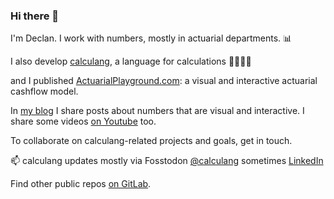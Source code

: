 ### Hi there 👋

I'm Declan. I work with numbers, mostly in actuarial departments. 📊  

I also develop [calculang](https://calculang.dev), a language for calculations 🧮💬👩‍💻

and I published [ActuarialPlayground.com](https://actuarialplayground.com): a visual and interactive actuarial cashflow model.

In [my blog](https://calcwithdec.dev/) I share posts about numbers that are visual and interactive. I share some videos [on Youtube](https://youtube.com/@calcwithdec) too.

To collaborate on calculang-related projects and goals, get in touch.

📫 calculang updates mostly via Fosstodon [@calculang](https://fosstodon.org/@calculang) sometimes [LinkedIn](https://linkedin.com/in/declann)

Find other public repos [on GitLab](https://gitlab.com/declann).

<!--
**declann/declann** is a ✨ _special_ ✨ repository because its `README.md` (this file) appears on your GitHub profile.

Here are some ideas to get you started:

- 🔭 I’m currently working on ...
- 🌱 I’m currently learning ...
- 👯 I’m looking to collaborate on ...
- 🤔 I’m looking for help with ...
- 💬 Ask me about ...
- 📫 How to reach me: ...
- 😄 Pronouns: ...
- ⚡ Fun fact: ...
-->
